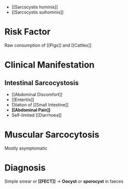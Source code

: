 - [[Sarcocystis hominis]]
- [[Sarcocystis suihominis]]

# Risk Factor
Raw consumption of [[Pigs]] and [[Cattles]]

# Clinical Manifestation
## Intestinal Sarcocystosis
- [[Abdominal Discomfort]]
- [[Enteritis]]
- Dilation of [[Small Intestine]]
- **[[Abdominal Pain]]**
- Self-limited [[Diarrhoea]]

# Muscular Sarcocytosis
Mostly asymptomatic

# Diagnosis
Simple smear or **[[FECT]]** -> **Oocyst** or **sporocyst** in faeces
